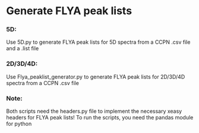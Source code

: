 # Generate FLYA peak lists

### 5D: 
Use 5D.py to generate FLYA peak lists for 5D spectra from a CCPN .csv file and a .list file
### 2D/3D/4D: 
Use Flya_peaklist_generator.py to generate FLYA peak lists for 2D/3D/4D spectra from a CCPN .csv file
### Note: 
Both scripts need the headers.py file to implement the necessary xeasy headers for FLYA peak lists! To run the scripts, you need the pandas module for python

